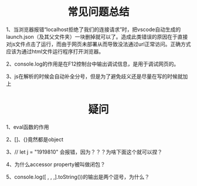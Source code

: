 # <center>常见问题总结</center>

1、当浏览器报错“localhost拒绝了我们的连接请求”时，把vscode自动生成的launch.json（及其父文件夹）一块删掉就可以了。造成此类错误的原因在于直接对js文件点击了运行，而由于网页未部署从而导致没法通过url正常访问。正确方式应该为通过html文件运行程序打开浏览器。

2、console.log的作用是在F12控制台中输出调试信息，是用于调试网页的。

3、js在解析的时候会自动补全分号，但是为了避免歧义还是尽量在写的时候就加上

# <center>疑问</center>

1、eval函数的作用

2、[]、{}竟然都是object

3、// let j = "1919810" 会报错，因为？？？为啥下面这个就可以捏？

4、为什么accessor property被叫做闭包？

5、console.log([ , , ,].toString())的输出是两个逗号，为什么？